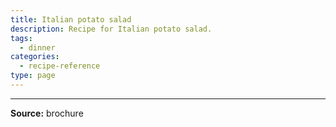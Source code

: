 ```yaml
---
title: Italian potato salad
description: Recipe for Italian potato salad.
tags:
  - dinner
categories:
  - recipe-reference
type: page
---
```


---

**Source:** brochure